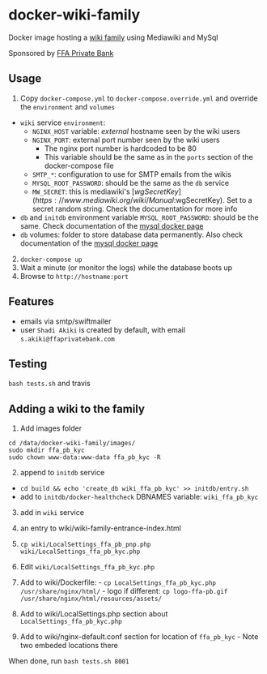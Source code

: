 # docker-wiki-family
Docker image hosting a [wiki family](https://www.mediawiki.org/wiki/Manual:Wiki_family) using Mediawiki and MySql

Sponsored by [FFA Private Bank](http://www.ffaprivatebank.com/)

## Usage
1. Copy `docker-compose.yml` to `docker-compose.override.yml` and override the `environment` and `volumes`
  * `wiki` service `environment`:
    * `NGINX_HOST` variable: _external_ hostname seen by the wiki users
    * `NGINX_PORT`: external port number seen by the wiki users
      * The nginx port number is hardcoded to be 80
      * This variable should be the same as in the `ports` section of the docker-compose file
    * `SMTP_*`: configuration to use for SMTP emails from the wikis
    * `MYSQL_ROOT_PASSWORD`: should be the same as the `db` service
    * `MW_SECRET`: this is mediawiki's [$wgSecretKey](https://www.mediawiki.org/wiki/Manual:$wgSecretKey). Set to a secret random string. Check the documentation for more info
  * `db` and `initdb` environment variable `MYSQL_ROOT_PASSWORD`: should be the same. Check documentation of the [mysql docker page](https://hub.docker.com/_/mysql/)
  * `db` volumes: folder to store database data permanently. Also check documentation of the [mysql docker page](https://hub.docker.com/_/mysql/)
2. `docker-compose up`
3. Wait a minute (or monitor the logs) while the database boots up
4. Browse to `http://hostname:port`

## Features
* emails via smtp/swiftmailer
* user `Shadi Akiki` is created by default, with email `s.akiki@ffaprivatebank.com`

## Testing
`bash tests.sh` and travis

## Adding a wiki to the family

1. Add images folder
```
cd /data/docker-wiki-family/images/
sudo mkdir ffa_pb_kyc
sudo chown www-data:www-data ffa_pb_kyc -R
```

2. append to `initdb` service
  -  `cd build && echo 'create_db wiki_ffa_pb_kyc' >> initdb/entry.sh`
  - add to `initdb/docker-healthcheck` DBNAMES variable: `wiki_ffa_pb_kyc`
3. add in `wiki` service

  1. an entry to wiki/wiki-family-entrance-index.html
  2. `cp wiki/LocalSettings_ffa_pb_pnp.php wiki/LocalSettings_ffa_pb_kyc.php`
  3. Edit `wiki/LocalSettings_ffa_pb_kyc.php`
  4. Add to wiki/Dockerfile:
    - `cp LocalSettings_ffa_pb_kyc.php /usr/share/nginx/html/`
    - logo if different: `cp logo-ffa-pb.gif /usr/share/nginx/html/resources/assets/`
  5. Add to wiki/LocalSettings.php section about `LocalSettings_ffa_pb_kyc.php`
  6. Add to wiki/nginx-default.conf section for location of `ffa_pb_kyc`
    - Note two embeded locations there

When done, run `bash tests.sh 8001`

